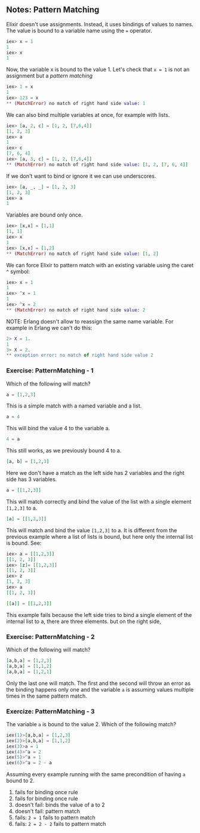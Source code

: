 ## Notes: Pattern Matching

Elixir doesn't use assignments. Instead, it uses bindings of values to names.
The value is bound to a variable name using the `=` operator.
```elixir
iex> x = 1
1
iex> x
1
```

Now, the variable x is bound to the value 1. Let's check that `x = 1` is not an assignment but a *pattern matching*
```elixir
iex> 1 = x
1
iex> 123 = x
** (MatchError) no match of right hand side value: 1
```

We can also bind multiple variables at once, for example with lists.

```elixir
iex> [a, 2, c] = [1, 2, [7,6,4]]
[1, 2, 3]
iex> a
1
iex> c
[7, 6, 4]
iex> [a, 3, c] = [1, 2, [7,6,4]]
** (MatchError) no match of right hand side value: [1, 2, [7, 6, 4]]
```

If we don't want to bind or ignore it we can use underscores.

```elixir
iex> [a, _, _] = [1, 2, 3]
[1, 2, 3]
iex> a
1
```

Variables are bound only once.

```elixir
iex> [x,x] = [1,1]
[1, 1]
iex> x
1
iex> [x,x] = [1,2]
** (MatchError) no match of right hand side value: [1, 2]
```

We can force Elixir to pattern match with an existing variable using the caret `^` symbol:

```elixir
iex> x = 1
1
iex> ^x = 1
1
iex> ^x = 2
** (MatchError) no match of right hand side value: 2
```

NOTE: Erlang doesn't allow to reassign the same name variable. 
For example in Erlang we can't do this:

```erlang
2> X = 1.
1
3> X = 2.
** exception error: no match of right hand side value 2
```

### Exercise: PatternMatching - 1
Which of the following will match?
```elixir
a = [1,2,3]
```
This is a simple match with a named variable and a list.

```elixir
a = 4
```

This will bind the value 4 to the variable a.

```elixir
4 = a
```

This still works, as we previously bound 4 to a.

```elixir
[a, b] = [1,2,3]
```
Here we don't have a match as the left side has 2 variables and the right side has 3 variables.

```elixir
a = [[1,2,3]]
```
This will match correctly and bind the value of the list with a single element `[1,2,3]` to a.

```elixir
[a] = [[1,2,3]]
```

This will match and bind the value `[1,2,3]` to a. It is different from the previous example where a list of lists is bound, but here only the internal list is bound. See:

```elixir
iex> a = [[1,2,3]]
[[1, 2, 3]]
iex> [z]= [[1,2,3]]
[[1, 2, 3]]
iex> z
[1, 2, 3]
iex> a
[[1, 2, 3]]
```

```elixir
[[a]] = [[1,2,3]]
```

This example fails because the left side tries to bind a single element of the internal list to a, there are three elements. but on the right side,


### Exercise: PatternMatching - 2
Which of the following will match?
```elixir
[a,b,a] = [1,2,3]
[a,b,a] = [1,1,2]
[a,b,a] = [1,2,1]
```

Only the last one will match. The first and the second will throw an error as the binding happens only one and the variable `a` is assuming values multiple times in the same pattern match.

### Exercize: PatternMatching - 3
The variable `a` is bound to the value 2. Which of the following match?
```elixir
iex(1)>[a,b,a] = [1,2,3]
iex(2)>[a,b,a] = [1,1,2]
iex(3)>a = 1
iex(4)>^a = 2
iex(5)>^a = 1
iex(6)>^a = 2 - a
```
Assuming every example running with the same precondition of having `a` bound to 2.

1. fails for binding once rule
2. fails for binding once rule
3. doesn't fail: binds the value of a to 2
4. doesn't fail: pattern match
5. fails: `2 = 1` fails to pattern match
6. fails: `2 = 2 - 2` fails to pattern match 
